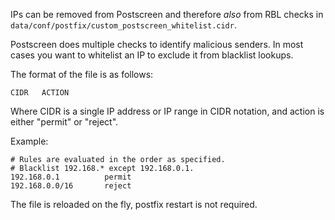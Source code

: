 IPs can be removed from Postscreen and therefore _also_ from RBL checks in `data/conf/postfix/custom_postscreen_whitelist.cidr`.

Postscreen does multiple checks to identify malicious senders. In most cases you want to whitelist an IP to exclude it from blacklist lookups.

The format of the file is as follows:

`CIDR   ACTION`

Where CIDR is a single IP address or IP range in CIDR notation, and action is either "permit" or "reject".

Example:

```
# Rules are evaluated in the order as specified.
# Blacklist 192.168.* except 192.168.0.1.
192.168.0.1          permit
192.168.0.0/16       reject
```

The file is reloaded on the fly, postfix restart is not required.